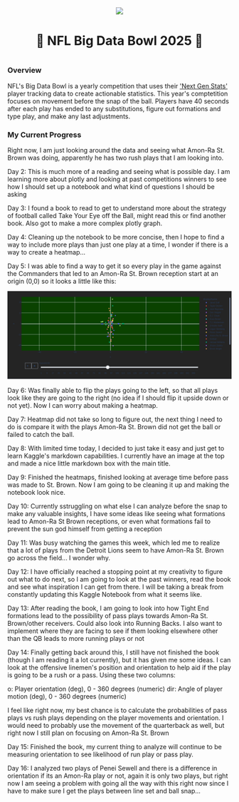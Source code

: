 <div align="center">
    <img src='https://operations.nfl.com/media/3577/big-data-bowl-transparent.png?mode=max&width=995' style='width:200px' />
    <h1>🏈 NFL Big Data Bowl 2025 🏈<h1>
</div>

### Overview 
NFL's Big Data Bowl is a yearly competition that uses their ['Next Gen Stats'](https://nextgenstats.nfl.com/) player tracking data to create actionable statistics. This year's comptetition focuses on movement before the snap of the ball. Players have 40 seconds after each play has ended to any substitutions, figure out formations and type play, and make any last adjustments. 

### My Current Progress
Right now, I am just looking around the data and seeing what Amon-Ra St. Brown was doing, apparently he has two rush plays that I am looking into.

Day 2: This is much more of a reading and seeing what is possible day. I am learning more about plotly and looking at past competitions winners to see how I should set up a notebook and what kind of questions I should be asking

Day 3: I found a book to read to get to understand more about the strategy of football called Take Your Eye off the Ball, might read this or find another book. Also got to make a more complex plotly graph.

Day 4: Cleaning up the notebook to be more concise, then I hope to find a way to include more plays than just one play at a time, I wonder if there is a way to create a heatmap...

Day 5: I was able to find a way to get it so every play in the game against the Commanders that led to an Amon-Ra St. Brown reception start at an origin (0,0) so it looks a little like this:

![image](https://raw.githubusercontent.com/APoodle/NFL-Big-Data-Bowl-2025/refs/heads/main/pics/Demo%20v.85.png)

Day 6: Was finally able to flip the plays going to the left, so that all plays look like they are going to the right (no idea if I should flip it upside down or not yet). Now I can worry about making a heatmap.

Day 7: Heatmap did not take so long to figure out, the next thing I need to do is compare it with the plays Amon-Ra St. Brown did not get the ball or failed to catch the ball.

Day 8: With limited time today, I decided to just take it easy and just get to learn Kaggle's markdown capabilities. I currently have an image at the top and made a nice little markdown box with the main title.

Day 9: Finished the heatmaps, finished looking at average time before pass was made to St. Brown. Now I am going to be cleaning it up and making the notebook look nice. 

Day 10: Currently sstruggling on what else I can analyze before the snap to make any valuable insights, I have some ideas like seeing what formations lead to Amon-Ra St Brown receptions, or even what formations fail to prevent the sun god himself from getting a reception

Day 11: Was busy watching the games this week, which led me to realize that a lot of plays from the Detroit Lions seem to have Amon-Ra St. Brown go across the field... I wonder why.

Day 12: I have officially reached a stopping point at my creativity to figure out what to do next, so I am going to look at the past winners, read the book and see what inspiration I can get from there. I will be taking a break from constantly updating this Kaggle Notebook from what it seems like.

Day 13: After reading the book, I am going to look into how Tight End formations lead to the possibility of pass plays towards Amon-Ra St. Brown/other receivers. Could also look into Running Backs. I also want to implement where they are facing to see if them looking elsewhere other than the QB leads to more running plays or not

Day 14: Finally getting back around this, I still have not finished the book (though I am reading it a lot currently), but it has given me some ideas. I can look at the offensive linemen's position and orientation to help aid if the play is going to be a rush or a pass. Using these two columns:

o: Player orientation (deg), 0 - 360 degrees (numeric)
dir: Angle of player motion (deg), 0 - 360 degrees (numeric)

I feel like right now, my best chance is to calculate the probabilities of pass plays vs rush plays depending on the player movements and orientation. I would need to probably use the movement of the quarterback as well, but right now I still plan on focusing on Amon-Ra St. Brown

Day 15: Finished the book, my current thing to analyze will continue to be measuring orientation to see likelihood of run play or pass play.

Day 16: I analyzed two plays of Penei Sewell and there is a difference in orientation if its an Amon-Ra play or not, again it is only two plays, but right now I am seeing a problem with going all the way with this right now since I have to make sure I get the plays between line set and ball snap...
